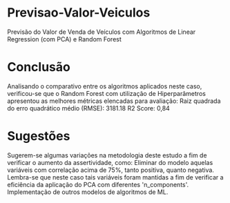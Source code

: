 # Previsao-Valor-Veiculos
Previsão do Valor de Venda de Veículos com Algoritmos de Linear Regression (com PCA) e Random Forest

# Conclusão
Analisando o comparativo entre os algoritmos aplicados neste caso, verificou-se que o Random Forest com utilização de Hiperparâmetros apresentou as melhores métricas elencadas para avaliação:
Raiz quadrada do erro quadrático médio (RMSE): 3181.18
R2 Score: 0,84

# Sugestões
Sugerem-se algumas variações na metodologia deste estudo a fim de verificar o aumento da assertividade, como:
Eliminar do modelo aquelas variáveis com correlação acima de 75%, tanto positiva, quanto negativa. Lembra-se que neste caso tais variáveis foram mantidas a fim de verificar a eficiência da aplicação do PCA com diferentes 'n_components'.
Implementação de outros modelos de algoritmos de ML.
